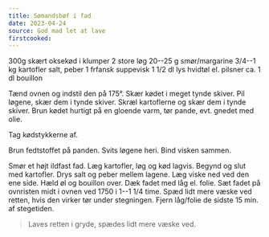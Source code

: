 ```yaml
---
title: Sømandsbøf i fad
date: 2023-04-24
source: God mad let at lave
firstcooked: 
---
```


300g skært oksekød i klumper
2 store løg
20--25 g smør/margarine
3/4--1 kg kartofler
salt, peber
1 frfansk suppevisk
1 1/2 dl lys hvidtøl el. pilsner
ca. 1 dl bouillon

Tænd ovnen og indstil den på 175°. Skær kødet i meget tynde skiver. Pil
løgene, skær dem i tynde skiver. Skræl kartoflerne og skær dem i tynde
skiver. Brun kødet hurtigt på en gloende varm, tør pande, evt. gnedet med
olie.

Tag kødstykkerne af.

Brun fedtstoffet på panden. Svits løgene heri. Bind visken sammen.

Smør et højt ildfast fad. Læg kartofler, løg og kød lagvis. Begynd og slut
med kartofler. Drys salt og peber mellem lagene. Læg viske ned ved den ene
side. Hæld øl og bouillon over. Dæk fadet med låg el. folie. Sæt fadet på
ovnristen midt i ovnen ved 1750  i 1--1 1/4 time. Spæd lidt mere væske ved
retten, hvis den virker tør under stegningen. Fjern låg/folie de sidste 15
min. af stegetiden.

> Laves retten i gryde, spædes lidt mere væske ved.
